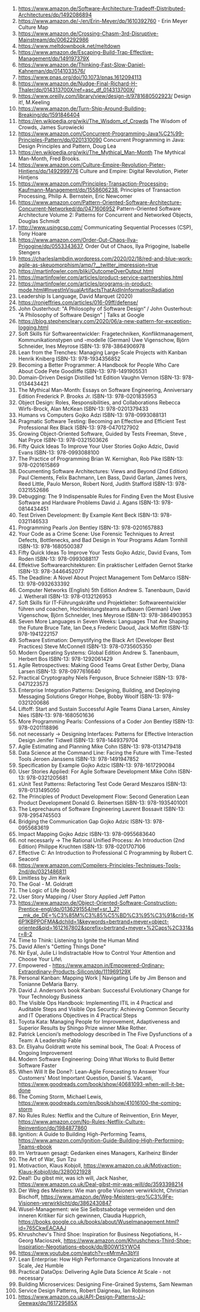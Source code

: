 1. https://www.amazon.de/Software-Architecture-Tradeoff-Distributed-Architectures/dp/1492086894
1. https://www.amazon.de/-/en/Erin-Meyer/dp/1610392760 - Erin Meyer Culture Map
1. https://www.amazon.de/Crossing-Chasm-3rd-Disruptive-Mainstream/dp/0062292986
1. https://www.meltdownbook.net/meltdown
1. https://www.amazon.de/Escaping-Build-Trap-Effective-Management/dp/149197379X
1. https://www.amazon.de/Thinking-Fast-Slow-Daniel-Kahneman/dp/0141033576/
1. https://www.pnas.org/doi/10.1073/pnas.1612094113
1. https://www.amazon.de/Nudge-Final-Richard-H-Thaler/dp/014313700X/ref=asc_df_014313700X/
1. https://www.oreilly.com/library/view/design-it/9781680502923/ Design it!, M.Keeling
1. https://www.amazon.de/Turn-Ship-Around-Building-Breaking/dp/1591846404
1. https://en.wikipedia.org/wiki/The_Wisdom_of_Crowds The Wisdom of Crowds, James Surowiecki
1. https://www.amazon.com/Concurrent-Programming-Java%C2%99-Principles-Pattern/dp/0201310090 Concurrent Programming in Java: Design Principles and Pattern, Doug Lea
1. https://en.wikipedia.org/wiki/The_Mythical_Man-Month The Mythical Man-Month, Fred Brooks.
1. https://www.amazon.com/Culture-Empire-Revolution-Pieter-Hintjens/dp/1492999776 Culture and Empire: Digital Revolution, Pieter Hintjens
1. https://www.amazon.com/Principles-Transaction-Processing-Kaufmann-Management/dp/1558606238, Principles of Transaction Processing, Philip A. Bernstein, Eric Newcomer
1. https://www.amazon.com/Pattern-Oriented-Software-Architecture-Concurrent-Networked/dp/0471606952 Pattern-Oriented Software Architecture Volume 2: Patterns for Concurrent and Networked Objects,  Douglas Schmidt
1. http://www.usingcsp.com/ Communicating Sequential Processes (CSP), Tony Hoare
1. https://www.amazon.com/Order-Out-Chaos-Ilya-Prigogine/dp/0553343637, Order Out of Chaos, Ilya Prigogine, Isabelle Stengers
1. https://charleslambdin.wordpress.com/2020/02/18/red-and-blue-work-agile-as-skeuomorphism/amp/?__twitter_impression=true
1. https://martinfowler.com/bliki/OutcomeOverOutput.html
1. https://martinfowler.com/articles/product-service-partnerships.html
1. https://martinfowler.com/articles/programs-in-product-mode.html#InvestInVisualArtifactsThatAidInInformationRadiation
1. Leadership Is Language, David Marquet (2020) 
1. https://ronjeffries.com/articles/016-09ff/defense/
1. John Ousterhout: "A Philosophy of Software Design“ / John Ousterhout: "A Philosophy of Software Design" | Talks at Google
1. https://blog.stephencleary.com/2020/06/a-new-pattern-for-exception-logging.html
1. Soft Skills für Softwareentwickler: Fragetechniken, Konfliktmanagement, Kommunikationstypen und -modelle (German) Uwe Vigenschow, Björn Schneider, Ines Meyrose ISBN-13:  978-3864906978
1. Lean from the Trenches: Managing Large-Scale Projects with Kanban Henrik Kniberg ISBN-13: 978-1934356852
1. Becoming a Better Programmer: A Handbook for People Who Care About Code Pete Goodliffe ISBN-13: 978-1491905531
1.  Domain-Driven Design Distilled 1st Edition Vaughn Vernon ISBN-13: 978-0134434421
1. The Mythical Man-Month: Essays on Software Engineering, Anniversary Edition Frederick P. Brooks Jr. ISBN-13: 978-0201835953
1. Object Design: Roles, Responsibilities, and Collaborations Rebecca Wirfs-Brock, Alan McKean ISBN-13: 978-0201379433
1. Humans vs Computers  Gojko Adzi ISBN-13: 978-0993088131
1. Pragmatic Software Testing: Becoming an Effective and Efficient Test Professional Rex Black ISBN-13: 978-0470127902
1. Growing Object-Oriented Software, Guided by Tests Freeman, Steve , Nat Pryce ISBN-13: 978-0321503626
1. Fifty Quick Ideas To Improve Your User Stories Gojko Adzic,  David Evans ISBN-13: 978-0993088100
1. The Practice of Programming Brian W. Kernighan, Rob Pike ISBN-13: 978-0201615869
1. Documenting Software Architectures: Views and Beyond (2nd Edition) Paul Clements, Felix Bachmann, Len Bass, David Garlan, James Ivers, Reed Little, Paulo Merson, Robert Nord,   Judith Stafford ISBN-13: 978-0321552686
1. Debugging: The 9 Indispensable Rules for Finding Even the Most Elusive Software and Hardware Problems David J. Agans ISBN-13: 978-0814434451
1. Test Driven Development: By Example Kent Beck ISBN-13: 978-0321146533
1. Programming Pearls Jon Bentley ISBN-13: 978-0201657883
1. Your Code as a Crime Scene: Use Forensic Techniques to Arrest Defects, Bottlenecks, and Bad Design in Your Programs Adam Tornhill ISBN-13: 978-1680500387
1. Fifty Quick Ideas To Improve Your Tests Gojko Adzic, David Evans, Tom Roden ISBN-13: 978-0993088117
1. Effektive Softwarearchitekturen: Ein praktischer Leitfaden Gernot Starke ISBN-13: 978-3446452077
1. The Deadline: A Novel About Project Management Tom DeMarco ISBN-13: 978-0932633392
1. Computer Networks (English) 5th Edition Andrew S. Tanenbaum, David J. Wetherall ISBN-13: 978-0132126953
1. Soft Skills für IT-Führungskräfte und Projektleiter: Softwareentwickler führen und coachen, Hochleistungsteams aufbauen (German) Uwe Vigenschow, Björn Schneider, Ines Meyrose ISBN-13: 978-3864903953
1. Seven More Languages in Seven Weeks: Languages That Are Shaping the Future Bruce Tate, Ian Dee,s Frederic Daoud, Jack Moffitt ISBN-13: 978-1941222157
1. Software Estimation: Demystifying the Black Art (Developer Best Practices) Steve McConnell ISBN-13: 978-0735605350
1. Modern Operating Systems: Global Edition Andrew S. Tanenbaum, Herbert Bos ISBN-13: 978-1292061429
1. Agile Retrospectives: Making Good Teams Great Esther Derby, Diana Larsen ISBN-13: 978-0977616640
1. Practical Cryptography Niels Ferguson, Bruce Schneier ISBN-13: 978-0471223573
1. Enterprise Integration Patterns: Designing, Building, and Deploying Messaging Solutions Gregor Hohpe, Bobby Woolf ISBN-13: 978-0321200686
1. Liftoff: Start and Sustain Successful Agile Teams  Diana Larsen, Ainsley Nies ISBN-13: 978-1680501636
1. More Programming Pearls: Confessions of a Coder Jon Bentley ISBN-13: 978-0201118896
1. not necessarly -> Designing Interfaces: Patterns for Effective Interaction Design Jenifer Tidwell ISBN-13: 978-1449379704
1. Agile Estimating and Planning Mike Cohn ISBN-13: 978-0131479418
1. Data Science at the Command Line: Facing the Future with Time-Tested Tools Jeroen Janssens ISBN-13: 978-1491947852
1. Specification by Example  Gojko Adzic ISBN-13: 978-1617290084
1. User Stories Applied: For Agile Software Development Mike Cohn ISBN-13: 978-0321205681
1. xUnit Test Patterns: Refactoring Test Code Gerard Meszaros ISBN-13: 978-0131495050
1. The Principles of Product Development Flow: Second Generation Lean Product Development Donald G. Reinertsen ISBN-13: 978-1935401001
1. The Leprechauns of Software Engineering Laurent Bossavit ISBN-13: 978-2954745503
1. Bridging the Communication Gap Gojko Adzic ISBN-13: 978-0955683619
1. Impact Mapping  Gojko Adzic ISBN-13: 978-0955683640
1. not necessarly -> The Rational Unified Process: An Introduction (2nd Edition) Philippe Kruchten ISBN-13: 978-0201707106
1. Effective C: An Introduction to Professional C Programming by Robert C. Seacord
1. https://www.amazon.com/Compilers-Principles-Techniques-Tools-2nd/dp/0321486811
1. Limitless by Jim Kwik
1. The Goal - M. Goldratt
1. The Logic of Life (book)
1. User Story Mapping / User Story Applied Jeff Patton
1. https://www.amazon.de/Object-Oriented-Software-Construction-Prentice-engl/dp/0136291554/ref=sr_1_2?__mk_de_DE=%C3%85M%C3%85%C5%BD%C3%95%C3%91&crid=1K6P1KBPPOFMA&dchild=1&keywords=bertrand+meyer+object-oriented&qid=1612167802&sprefix=bertrand+meyer+%2Caps%2C331&sr=8-2 
1. Time to Think: Listening to Ignite the Human Mind 
1. David Allen's "Getting Things Done"
1. Nir Eyal, Julie Li Indistractable How to Control Your Attention and Choose Your Life\
1. Empowered - https://www.amazon.in/Empowered-Ordinary-Extraordinary-Products-Silicon/dp/111969129X
1. Personal Kanban: Mapping Work | Navigating Life by Jim Benson and Tonianne DeMaria Barry. 
1. David J. Anderson’s book Kanban: Successful Evolutionary Change for Your Technology Business
1. The Visible Ops Handbook: Implementing ITIL in 4 Practical and Auditable Steps and Visible Ops Security: Achieving Common Security and IT Operations Objectives in 4 Practical Steps
1. Toyota Kata: Managing People for Improvement, Adaptiveness and Superior Results by Shingo Prize winner Mike Rother.
1. Patrick Lencioni’s methodology described in The Five Dysfunctions of a Team: A Leadership Fable
1. Dr. Eliyahu Goldratt wrote his seminal book, The Goal: A Process of Ongoing Improvement 
1. Modern Software Engineering: Doing What Works to Build Better Software Faster
1. When Will It Be Done?: Lean-Agile Forecasting to Answer Your Customers' Most Important Question, Daniel S. Vacanti, https://www.goodreads.com/book/show/40681093-when-will-it-be-done
1. The Coming Storm, Michael Lewis, https://www.goodreads.com/en/book/show/41016100-the-coming-storm
1. No Rules Rules: Netflix and the Culture of Reinvention, Erin Meyer, https://www.amazon.com/No-Rules-Netflix-Culture-Reinvention/dp/1984877860
1. Ignition: A Guide to Building High-Performing Teams, https://www.amazon.com/Ignition-Guide-Building-High-Performing-Teams-ebook
1. Im Vertrauen gesagt: Gedanken eines Managers, Karlheinz Binder
1. The Art of War, Sun Tzu
1. Motivaction, Klaus Kobjoll, https://www.amazon.co.uk/Motivaction-Klaus-Kobjoll/dp/3280021928
1. Deal!: Du gibst mir, was ich will, Jack Nasher, https://www.amazon.co.uk/Deal-gibst-mir-was-will/dp/3593398214
1. Der Weg des Meisters: Wie man große Visionen verwirklicht, Christian Bischoff, https://www.amazon.de/Weg-Meisters-gro%C3%9Fe-Visionen-verwirklicht/dp/3862430847
1. Wusel-Management: wie Sie Selbstsabotage vermeiden und den inneren Kritiker für sich gewinnen, Claudia Hupprich, https://books.google.co.uk/books/about/Wuselmanagement.html?id=765CkwEACAAJ
1. Khrushchev's Third Shoe: Inspiration for Business Negotiations, H.-Georg Macioszek, https://www.amazon.com/Khrushchevs-Third-Shoe-Inspiration-Negotiations-ebook/dp/B00W1SYWO4
1. https://www.youtube.com/watch?v=eMrmAn3bYiI
1. Lean Enterprise: How High Performance Organizations Innovate at Scale, Jez Humble
1. Practical DataOps: Delivering Agile Data Science At Scale - not necessary
1. Building Microservices: Designing Fine-Grained Systems, Sam Newman
1. Service Design Patterns, Robert Daigneau, Ian Robinson
1. https://www.amazon.co.uk/API-Design-Patterns-JJ-Geewax/dp/161729585X